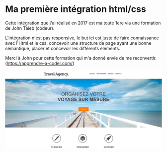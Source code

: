 #  Ma première intégration html/css

Cette intégration que j'ai réalisé en 2017 est ma toute 1ère via une formation de John Taieb (codeur).

L'intégration n'est pas responsive, le but ici est juste de faire connaissance avec l'Html et le css, concevoir une structure de page ayant une bonne sémantique, placer et concevoir les différents éléments.

Merci à John pour cette formation qui m'a donné envie de me reconvertir. (https://apprendre-a-coder.com/)


![page html/css réalisée suite au tuto de John Taieb Codeur](https://github.com/carredamien/travel_agency/blob/master//screenshot-travel-agency.JPG)
